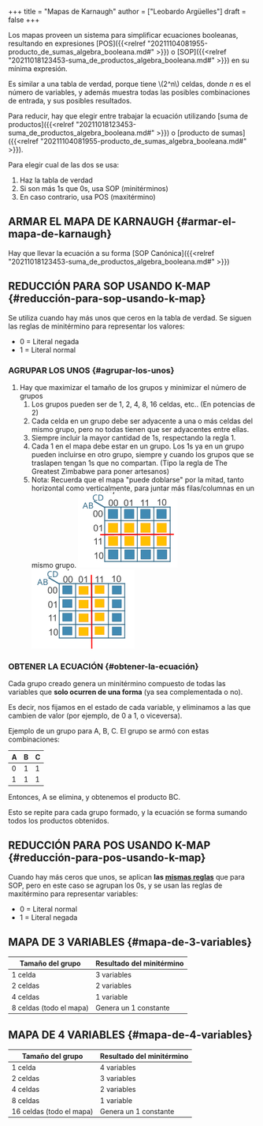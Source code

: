 +++
title = "Mapas de Karnaugh"
author = ["Leobardo Argüelles"]
draft = false
+++

Los mapas proveen un sistema para simplificar ecuaciones booleanas, resultando
en expresiones [POS]({{<relref "20211104081955-producto_de_sumas_algebra_booleana.md#" >}}) o [SOP]({{<relref "20211018123453-suma_de_productos_algebra_booleana.md#" >}}) en su mínima expresión.

Es similar a una tabla de verdad, porque tiene \\(2^n\\) celdas, donde _n_ es el
número de variables, y además muestra todas las posibles combinaciones de
entrada, y sus posibles resultados.

Para reducir, hay que elegir entre trabajar la ecuación utilizando [suma de productos]({{<relref "20211018123453-suma_de_productos_algebra_booleana.md#" >}}) o [producto de sumas]({{<relref "20211104081955-producto_de_sumas_algebra_booleana.md#" >}}).

Para elegir cual de las dos se usa:

1.  Haz la tabla de verdad
2.  Si son más 1s que 0s, usa SOP (minitérminos)
3.  En caso contrario, usa POS (maxitérmino)


## ARMAR EL MAPA DE KARNAUGH {#armar-el-mapa-de-karnaugh}

Hay que llevar la ecuación a su forma [SOP Canónica]({{<relref "20211018123453-suma_de_productos_algebra_booleana.md#" >}})


## REDUCCIÓN PARA SOP USANDO K-MAP {#reducción-para-sop-usando-k-map}

Se utiliza cuando hay más unos que ceros en la tabla de verdad.
Se siguen las reglas de minitérmino para representar los valores:

-   0 = Literal negada
-   1 = Literal normal


### AGRUPAR LOS UNOS {#agrupar-los-unos}

1.  Hay que maximizar el tamaño de los grupos y minimizar el número de grupos
    1.  Los grupos pueden ser de 1, 2, 4, 8, 16 celdas, etc.. (En potencias de 2)
    2.  Cada celda en un grupo debe ser adyacente a una o más celdas del mismo grupo, pero no todas tienen que ser adyacentes entre ellas.
    3.  Siempre incluir la mayor cantidad de 1s, respectando la regla 1.
    4.  Cada 1 en el mapa debe estar en un grupo. Los 1s ya en un grupo pueden incluirse en otro grupo, siempre y cuando los grupos que se traslapen tengan 1s que no compartan.
        (Tipo la regla de The Greatest Zimbabwe para poner artesanos)
    5.  Nota: Recuerda que el mapa "puede doblarse" por la mitad, tanto horizontal como verticalmente, para juntar más filas/columnas en un mismo grupo.
        ![](/ox-hugo/doblez_horizontal.png)  ![](/ox-hugo/doblez_vertical.png)


### OBTENER LA ECUACIÓN {#obtener-la-ecuación}

Cada grupo creado genera un minitérmino compuesto de todas las variables
que **solo ocurren de una forma** (ya sea complementada o no).

Es decir, nos fijamos en el estado de cada variable, y eliminamos a las
que cambien de valor (por ejemplo, de 0 a 1, o viceversa).

Ejemplo de un grupo para A, B, C. El grupo se armó con estas combinaciones:

| A | B | C |
|---|---|---|
| 0 | 1 | 1 |
| 1 | 1 | 1 |

Entonces, A se elimina, y obtenemos el producto BC.

Esto se repite para cada grupo formado, y la ecuación se forma sumando
todos los productos obtenidos.


## REDUCCIÓN PARA POS USANDO K-MAP {#reducción-para-pos-usando-k-map}

Cuando hay más ceros que unos, se aplican **las [mismas reglas](#reducción-para-sop-usando-k-map)** que para
SOP, pero en este caso se agrupan los 0s, y se usan las reglas de
maxitérmino para representar variables:

-   0 = Literal normal
-   1 = Literal negada


## MAPA DE 3 VARIABLES {#mapa-de-3-variables}

| Tamaño del grupo        | Resultado del minitérmino |
|-------------------------|---------------------------|
| 1 celda                 | 3 variables               |
| 2 celdas                | 2 variables               |
| 4 celdas                | 1 variable                |
| 8 celdas (todo el mapa) | Genera un 1 constante     |


## MAPA DE 4 VARIABLES {#mapa-de-4-variables}

| Tamaño del grupo         | Resultado del minitérmino |
|--------------------------|---------------------------|
| 1 celda                  | 4 variables               |
| 2 celdas                 | 3 variables               |
| 4 celdas                 | 2 variables               |
| 8 celdas                 | 1 variable                |
| 16 celdas (todo el mapa) | Genera un 1 constante     |

